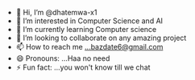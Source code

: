 - 👋 Hi, I’m @dhatemwa-x1
- 👀 I’m interested in Computer Science and AI
- 🌱 I’m currently learning Computer science 
- 💞️ I’m looking to collaborate on any amazing project
- 📫 How to reach me ...bazdate6@gmail.com 
- 😄 Pronouns: ...Haa no need
- ⚡ Fun fact: ...you won't know till we chat

<!---
dhatemwa-x1/dhatemwa-x1 is a ✨ special ✨ repository because its `README.md` (this file) appears on your GitHub profile.
You can click the Preview link to take a look at your changes.
--->

